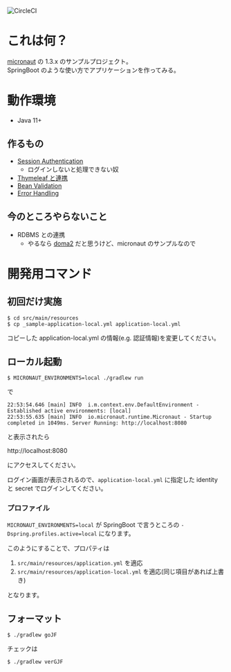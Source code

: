 ![CircleCI](https://circleci.com/gh/nemuzuka/micronaut-sample.svg?style=shield&circle-token=ffa249da071f2247cd527e62d3d7354e7216ee2c)

# これは何？

[micronaut](https://micronaut.io/) の 1.3.x のサンプルプロジェクト。  
SpringBoot のような使い方でアプリケーションを作ってみる。

# 動作環境

* Java 11+

## 作るもの

* [Session Authentication](https://micronaut-projects.github.io/micronaut-security/latest/guide/#session)
    * ログインしないと処理できない奴
* [Thymeleaf と連携](https://micronaut-projects.github.io/micronaut-views/latest/guide/#thymeleaf)
* [Bean Validation](https://docs.micronaut.io/1.2.6/guide/index.html#beanValidation)
* [Error Handling](https://docs.micronaut.io/1.2.6/guide/index.html#errorHandling)

## 今のところやらないこと

* RDBMS との連携
    * やるなら [doma2](https://doma.readthedocs.io/en/latest/) だと思うけど、micronaut のサンプルなので

# 開発用コマンド

## 初回だけ実施

```
$ cd src/main/resources
$ cp _sample-application-local.yml application-local.yml
```

コピーした application-local.yml の情報(e.g. 認証情報)を変更してください。

## ローカル起動

```
$ MICRONAUT_ENVIRONMENTS=local ./gradlew run
```

で

```
22:53:54.646 [main] INFO  i.m.context.env.DefaultEnvironment - Established active environments: [local]
22:53:55.635 [main] INFO  io.micronaut.runtime.Micronaut - Startup completed in 1049ms. Server Running: http://localhost:8080
```
と表示されたら

http://localhost:8080

にアクセスしてください。

ログイン画面が表示されるので、`application-local.yml` に指定した identity と secret でログインしてください。

### プロファイル

`MICRONAUT_ENVIRONMENTS=local` が SpringBoot で言うところの `-Dspring.profiles.active=local` になります。

このようにすることで、プロパティは

1. `src/main/resources/application.yml` を適応
2. `src/main/resources/application-local.yml` を適応(同じ項目があれば上書き)

となります。

## フォーマット

```
$ ./gradlew goJF
```

チェックは

```
$ ./gradlew verGJF
```
